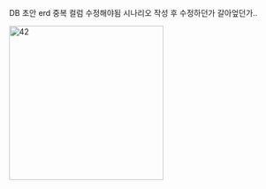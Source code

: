 DB 초안 erd
중복 컬럼 수정해야됨 시나리오 작성 후 수정하던가 갈아엎던가..

<img width="279" alt="42" src="https://github.com/user-attachments/assets/b35b5571-5817-4704-b7a2-000e8d0b7b9d" />
